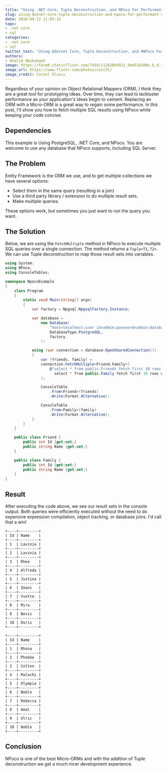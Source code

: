 ```yaml
---
title: "Using .NET Core, Tuple Deconstruction, and NPoco For Performant SQL Access"
slug: using-dotnet-core-tuple-deconstruction-and-npoco-for-performant-sql-access
date: 2018-09-12 11:05:12
tags: 
- .net core
- sql
categories:
- .net core
- sql
twitter_text: "Using @dotnet Core, Tuple Deconstruction, and #NPoco For Performant #SQL Access"
authors: 
- Khalid Abuhakmeh
image: https://farm8.staticflickr.com/7434/11242864913_9ed52d3d0e_k_d.jpg
image_url: https://www.flickr.com/photos/cost3l/
image_credit: Costel Slincu
---
```


Regardless of your opinion on Object Relational Mappers (ORM), I think they are a great tool for prototyping ideas. Over time, they can lead to lackluster performance as your application's ideas begin to cement. Replacing an ORM with a Micro-ORM is a great way to regain some performance. In this post, I'll show you how to fetch multiple SQL results using NPoco while keeping your code concise.

## Dependencies

This example is Using PostgreSQL, .NET Core, and NPoco. You are welcome to use any database that NPoco supports, including SQL Server.

## The Problem

Entity Framework is the ORM we use, and to get multiple collections we have several options:

- Select them in the same query (resulting in a join)
- Use a third party library / extension to do multiple result sets.
- Make multiple queries.

These options work, but sometimes you just want to run the query you want.

## The Solution

Below, we are using the `FetchMultiple` method in NPoco to execute multiple SQL queries over a single connection. The method returns a `Tuple<T1,T2>`. We can use Tuple deconstruction to map those result sets into variables.

```csharp
using System;
using NPoco;
using ConsoleTables;

namespace NpocoExample
{
    class Program
    {
        static void Main(string[] args)
        {
            var factory = Npgsql.NpgsqlFactory.Instance;

            var database =
                new Database(
                    "host=localhost;user id=admin;password=admin;database=postgres", 
                    DatabaseType.PostgreSQL,
                    factory
                );

            using (var connection = database.OpenSharedConnection())
            {
                var (friends, family) =
                connection.FetchMultiple<Friend,Family>(
                    @"select * from public.Friends fetch first 10 rows only;
                      select * from public.Family fetch first 10 rows only;"
                );

                ConsoleTable
                    .From<Friend>(friends)
                    .Write(Format.Alternative);

                ConsoleTable
                    .From<Family>(family)
                    .Write(Format.Alternative);
            }
        }
    }

    public class Friend {
        public int Id {get;set;}
        public string Name {get;set;}
    }

    public class Family {
        public int Id {get;set;}
        public string Name {get;set;}
    }
}
```

## Result

After executing the code above, we see our result sets in the console output. Both queries were efficiently executed without the need to do expensive expression compilation, object tracking, or database joins. I'd call that a win!

```console
+----+---------+
| Id | Name    |
+----+---------+
| 1  | Lavinia |
+----+---------+
| 2  | Lavinia |
+----+---------+
| 3  | Rhea    |
+----+---------+
| 4  | Alfreda |
+----+---------+
| 5  | Justina |
+----+---------+
| 6  | Imani   |
+----+---------+
| 7  | Yvette  |
+----+---------+
| 8  | Mira    |
+----+---------+
| 9  | Bevis   |
+----+---------+
| 10 | Doris   |
+----+---------+

+----+---------+
| Id | Name    |
+----+---------+
| 1  | Rhona   |
+----+---------+
| 2  | Phoebe  |
+----+---------+
| 3  | Colton  |
+----+---------+
| 4  | Malachi |
+----+---------+
| 5  | Olympia |
+----+---------+
| 6  | Noble   |
+----+---------+
| 7  | Rebecca |
+----+---------+
| 8  | Amal    |
+----+---------+
| 9  | Ulric   |
+----+---------+
| 10 | Noble   |
+----+---------+
```

## Conclusion

NPoco is one of the best Micro-ORMs and with the addition of Tuple deconstruction we get a much nicer development experience.